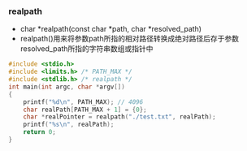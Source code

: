 ### realpath
* char *realpath(const char *path, char *resolved_path)
* realpath()用来将参数path所指的相对路径转换成绝对路径后存于参数resolved_path所指的字符串数组或指针中
```c
#include <stdio.h>
#include <limits.h> /* PATH_MAX */
#include <stdlib.h> /* realpath */
int main(int argc, char *argv[])
{
    printf("%d\n", PATH_MAX); // 4096
    char realPath[PATH_MAX + 1] = {0};
    char *realPointer = realpath("./test.txt", realPath);
    printf("%s\n", realPath);
    return 0;
}
```
